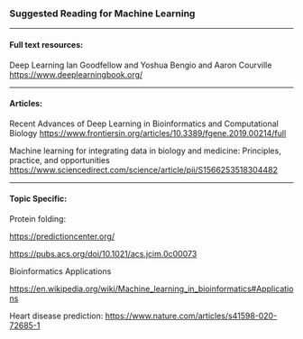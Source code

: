 ﻿### Suggested Reading for Machine Learning
--------------
#### Full text resources:

Deep Learning 
Ian Goodfellow and Yoshua Bengio and Aaron Courville
https://www.deeplearningbook.org/

------------
#### Articles:

Recent Advances of Deep Learning in Bioinformatics and Computational Biology
https://www.frontiersin.org/articles/10.3389/fgene.2019.00214/full

Machine learning for integrating data in biology and medicine: Principles, practice, and opportunities
https://www.sciencedirect.com/science/article/pii/S1566253518304482

----------

#### Topic Specific:


Protein folding:

https://predictioncenter.org/

https://pubs.acs.org/doi/10.1021/acs.jcim.0c00073


Bioinformatics Applications

https://en.wikipedia.org/wiki/Machine_learning_in_bioinformatics#Applications

Heart disease prediction:
https://www.nature.com/articles/s41598-020-72685-1
